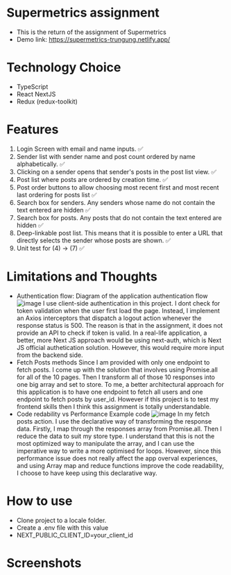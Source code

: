 # Supermetrics assignment

- This is the return of the assignment of Supermetrics
- Demo link: https://supermetrics-trungung.netlify.app/

# Technology Choice
- TypeScript
- React NextJS
- Redux (redux-toolkit)

# Features
1. Login Screen with email and name inputs. ✅
2. Sender list with sender name and post count ordered by name alphabetically. ✅
3. Clicking on a sender opens that sender's posts in the post list view. ✅
4. Post list where posts are ordered by creation time. ✅
5. Post order buttons to allow choosing most recent first and most recent last ordering for posts list ✅
6. Search box for senders. Any senders whose name do not contain the text entered are hidden ✅
7. Search box for posts. Any posts that do not contain the text entered are hidden ✅
8. Deep-linkable post list. This means that it is possible to enter a URL that directly selects the sender whose posts are shown. ✅
9. Unit test for (4) -> (7) ✅

# Limitations and Thoughts
- Authentication flow:
  Diagram of the application authentication flow ![image](https://user-images.githubusercontent.com/23309848/151069980-a31c87d5-0c3d-44b0-9055-f128adf199ec.png)
  I use client-side authentication in this project. I dont check for token validation when the user first load the page. Instead, I implement an Axios interceptors that dispatch a logout action whenever the response status is 500. The reason is that in the assignment, it does not provide an API to check if token is valid. In a real-life application, a better, more Next JS approach would be using next-auth, which is Next JS official authetication solution. However, this would require more input from the backend side.
- Fetch Posts methods
  Since I am provided with only one endpoint to fetch posts. I come up with the solution that involves using Promise.all for all of the 10 pages. Then I transform all of those 10 responses into one big array and set to store. To me, a better architectural approach for this application is to have one endpoint to fetch all users and one endpoint to fetch posts by user_id. However if this project is to test my frontend skills then I think this assignment is totally understandable.
- Code redability vs Performance
  Example code ![image](https://user-images.githubusercontent.com/23309848/151071896-c3593c86-d8d0-44e8-8ef0-e677e0cd24a6.png)
  In my fetch posts action. I use the declarative way of transforming the response data. Firstly, I map through the responses array from Promise.all. Then I reduce the data to suit my store type. I understand that this is not the most optimized way to manipulate the array, and I can use the imperative way to write a more optimised for loops. However, since this performance issue does not really affect the app overval experiences, and using Array map and reduce functions improve the code readability, I choose to have keep using this declarative way.

# How to use
- Clone project to a locale folder.
- Create a .env file with this value
- NEXT_PUBLIC_CLIENT_ID=your_client_id

# Screenshots


